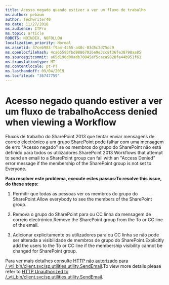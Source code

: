 ```yaml
---
title: Acesso negado quando estiver a ver um fluxo de trabalho
ms.author: pebaum
author: Techwriter40
ms.date: 11/27/2018
ms.audience: ITPro
ms.topic: article
ROBOTS: NOINDEX, NOFOLLOW
localization_priority: Normal
ms.assetid: 47ceb983-f9a4-4c55-a40c-03d5c3d75dc9
ms.openlocfilehash: 4ca65583fbd98867026e9e3cc8f36fe38798aa85
ms.sourcegitcommit: a65d196d00adb70045af5caca9828fe44b951f61
ms.translationtype: MT
ms.contentlocale: pt-PT
ms.lasthandoff: 09/04/2019
ms.locfileid: "36747759"
---
```

# <a name="access-denied-when-viewing-a-workflow"></a><span data-ttu-id="61ea5-102">Acesso negado quando estiver a ver um fluxo de trabalho</span><span class="sxs-lookup"><span data-stu-id="61ea5-102">Access denied when viewing a Workflow</span></span>

<span data-ttu-id="61ea5-103">Fluxos de trabalho do SharePoint 2013 que tentar enviar mensagens de correio electrónico a um grupo SharePoint pode falhar com uma mensagem de erro "Acesso negado" se os membros do grupo do SharePoint não está definido para todos os utilizadores.</span><span class="sxs-lookup"><span data-stu-id="61ea5-103">SharePoint 2013 Workflows that attempt to send an email to a SharePoint group can fail with an "Access Denied" error message if the membership of the SharePoint group is not set to Everyone.</span></span>
  
 <span data-ttu-id="61ea5-104">**Para resolver este problema, execute estes passos:**</span><span class="sxs-lookup"><span data-stu-id="61ea5-104">**To resolve this issue, do these steps:**</span></span>
  
 1. <span data-ttu-id="61ea5-105">Permitir que todas as pessoas ver os membros do grupo do SharePoint.</span><span class="sxs-lookup"><span data-stu-id="61ea5-105">Allow everybody to see the members of the SharePoint group.</span></span>
  
 2. <span data-ttu-id="61ea5-106">Remova o grupo do SharePoint para ou CC linha da mensagem de correio electrónico.</span><span class="sxs-lookup"><span data-stu-id="61ea5-106">Remove the SharePoint group from the To or CC line of the email.</span></span>
  
 3. <span data-ttu-id="61ea5-107">Adicionar explicitamente os utilizadores para ou CC linha se não pode ser alterada a visibilidade de membros de grupo do SharePoint.</span><span class="sxs-lookup"><span data-stu-id="61ea5-107">Explicitly add the users to the To or CC line if the membership visibility cannot be changed for SharePoint group.</span></span>
  
<span data-ttu-id="61ea5-108">Para ver mais detalhes consulte [HTTP não autorizado para /_vti_bin/client.svc/sp.utilities.utility.SendEmail](https://go.microsoft.com/fwlink/?linkid=2044694&amp;clcid=0x409).</span><span class="sxs-lookup"><span data-stu-id="61ea5-108">To view more details please refer to [HTTP Unauthorized to /_vti_bin/client.svc/sp.utilities.utility.SendEmail](https://go.microsoft.com/fwlink/?linkid=2044694&amp;clcid=0x409).</span></span>
  